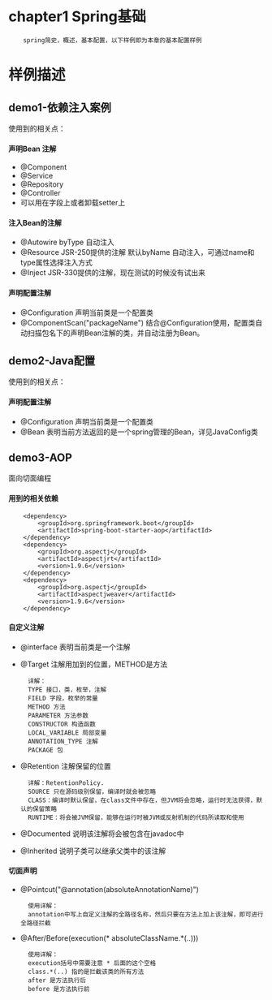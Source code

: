 # chapter1 Spring基础
        spring简史，概述，基本配置，以下样例即为本章的基本配置样例

# 样例描述

## demo1-依赖注入案例
使用到的相关点：
#### 声明Bean 注解
* @Component
* @Service
* @Repository
* @Controller
* 可以用在字段上或者卸载setter上
#### 注入Bean的注解
* @Autowire byType 自动注入
* @Resource JSR-250提供的注解 默认byName 自动注入，可通过name和type属性选择注入方式
* @Inject JSR-330提供的注解，现在测试的时候没有试出来
#### 声明配置注解
* @Configuration 声明当前类是一个配置类
* @ComponentScan("packageName") 结合@Configuration使用，配置类自动扫描包名下的声明Bean注解的类，并自动注册为Bean。

## demo2-Java配置
使用到的相关点：
#### 声明配置注解
* @Configuration 声明当前类是一个配置类
* @Bean 表明当前方法返回的是一个spring管理的Bean，详见JavaConfig类
## demo3-AOP
面向切面编程
#### 用到的相关依赖
        <dependency>
            <groupId>org.springframework.boot</groupId>
            <artifactId>spring-boot-starter-aop</artifactId>
        </dependency>
        <dependency>
            <groupId>org.aspectj</groupId>
            <artifactId>aspectjrt</artifactId>
            <version>1.9.6</version>
        </dependency>
        <dependency>
            <groupId>org.aspectj</groupId>
            <artifactId>aspectjweaver</artifactId>
            <version>1.9.6</version>
        </dependency>
#### 自定义注解
* @interface 表明当前类是一个注解
* @Target 注解用加到的位置，METHOD是方法

        详解：
        TYPE 接口，类，枚举，注解
        FIELD 字段，枚举的常量
        METHOD 方法
        PARAMETER 方法参数
        CONSTRUCTOR 构造函数
        LOCAL_VARIABLE 局部变量
        ANNOTATION_TYPE 注解
        PACKAGE 包
* @Retention 注解保留的位置
        
        详解：RetentionPolicy.
        SOURCE 只在源码级别保留，编译时就会被忽略
        CLASS：编译时默认保留，在class文件中存在，但JVM将会忽略，运行时无法获得，默认的保留策略
        RUNTIME：将会被JVM保留，能够在运行时被JVM或反射机制的代码所读取和使用
* @Documented 说明该注解将会被包含在javadoc中
* @Inherited 说明子类可以继承父类中的该注解

#### 切面声明
* @Pointcut("@annotation(absoluteAnnotationName)")
        
        使用详解：
        annotation中写上自定义注解的全路径名称，然后只要在方法上加上该注解，即可进行全路径拦截
* @After/Before(execution(* absoluteClassName.*(..)))
        
        使用详解：
        execution括号中需要注意 * 后面的这个空格
        class.*(..) 指的是拦截该类的所有方法
        after 是方法执行后
        before 是方法执行前
